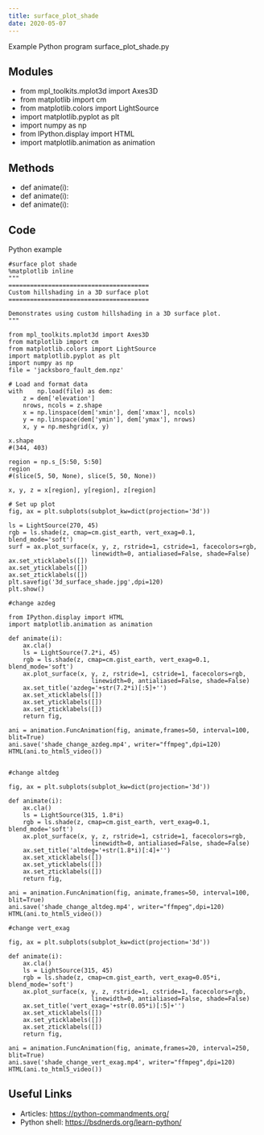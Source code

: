 ```yaml
---
title: surface_plot_shade
date: 2020-05-07
---
```

Example Python program surface_plot_shade.py

## Modules

* from mpl_toolkits.mplot3d import Axes3D
* from matplotlib import cm
* from matplotlib.colors import LightSource
* import matplotlib.pyplot as plt
* import numpy as np
* from IPython.display import HTML
* import matplotlib.animation as animation

## Methods

* def animate(i):
* def animate(i):
* def animate(i):

## Code

Python example

    #surface plot shade
    %matplotlib inline
    """
    =======================================
    Custom hillshading in a 3D surface plot
    =======================================
    
    Demonstrates using custom hillshading in a 3D surface plot.
    """
    
    from mpl_toolkits.mplot3d import Axes3D
    from matplotlib import cm
    from matplotlib.colors import LightSource
    import matplotlib.pyplot as plt
    import numpy as np
    file = 'jacksboro_fault_dem.npz'
    
    # Load and format data
    with    np.load(file) as dem:
        z = dem['elevation']
        nrows, ncols = z.shape
        x = np.linspace(dem['xmin'], dem['xmax'], ncols)
        y = np.linspace(dem['ymin'], dem['ymax'], nrows)
        x, y = np.meshgrid(x, y)
    
    x.shape
    #(344, 403)
    
    region = np.s_[5:50, 5:50]
    region
    #(slice(5, 50, None), slice(5, 50, None))
    
    x, y, z = x[region], y[region], z[region]
    
    # Set up plot
    fig, ax = plt.subplots(subplot_kw=dict(projection='3d'))
    
    ls = LightSource(270, 45)
    rgb = ls.shade(z, cmap=cm.gist_earth, vert_exag=0.1, blend_mode='soft')
    surf = ax.plot_surface(x, y, z, rstride=1, cstride=1, facecolors=rgb,
                           linewidth=0, antialiased=False, shade=False)
    ax.set_xticklabels([])
    ax.set_yticklabels([])
    ax.set_zticklabels([])
    plt.savefig('3d_surface_shade.jpg',dpi=120)
    plt.show()
    
    #change azdeg
    
    from IPython.display import HTML
    import matplotlib.animation as animation
    
    def animate(i):
        ax.cla()
        ls = LightSource(7.2*i, 45)
        rgb = ls.shade(z, cmap=cm.gist_earth, vert_exag=0.1, blend_mode='soft')
        ax.plot_surface(x, y, z, rstride=1, cstride=1, facecolors=rgb,
                           linewidth=0, antialiased=False, shade=False)
        ax.set_title('azdeg='+str(7.2*i)[:5]+'')
        ax.set_xticklabels([])
        ax.set_yticklabels([])
        ax.set_zticklabels([])
        return fig,
    
    ani = animation.FuncAnimation(fig, animate,frames=50, interval=100, blit=True)    
    ani.save('shade_change_azdeg.mp4', writer="ffmpeg",dpi=120)
    HTML(ani.to_html5_video())
    
    
    #change altdeg
    
    fig, ax = plt.subplots(subplot_kw=dict(projection='3d'))
    
    def animate(i):
        ax.cla()
        ls = LightSource(315, 1.8*i)
        rgb = ls.shade(z, cmap=cm.gist_earth, vert_exag=0.1, blend_mode='soft')
        ax.plot_surface(x, y, z, rstride=1, cstride=1, facecolors=rgb,
                           linewidth=0, antialiased=False, shade=False)
        ax.set_title('altdeg='+str(1.8*i)[:4]+'')
        ax.set_xticklabels([])
        ax.set_yticklabels([])
        ax.set_zticklabels([])
        return fig,
    
    ani = animation.FuncAnimation(fig, animate,frames=50, interval=100, blit=True)    
    ani.save('shade_change_altdeg.mp4', writer="ffmpeg",dpi=120)
    HTML(ani.to_html5_video())
    
    #change vert_exag
    
    fig, ax = plt.subplots(subplot_kw=dict(projection='3d'))
    
    def animate(i):
        ax.cla()
        ls = LightSource(315, 45)
        rgb = ls.shade(z, cmap=cm.gist_earth, vert_exag=0.05*i, blend_mode='soft')
        ax.plot_surface(x, y, z, rstride=1, cstride=1, facecolors=rgb,
                           linewidth=0, antialiased=False, shade=False)
        ax.set_title('vert_exag='+str(0.05*i)[:5]+'')
        ax.set_xticklabels([])
        ax.set_yticklabels([])
        ax.set_zticklabels([])
        return fig,
    
    ani = animation.FuncAnimation(fig, animate,frames=20, interval=250, blit=True)    
    ani.save('shade_change_vert_exag.mp4', writer="ffmpeg",dpi=120)
    HTML(ani.to_html5_video())
    
     

## Useful Links

- Articles: https://python-commandments.org/
- Python shell: https://bsdnerds.org/learn-python/

